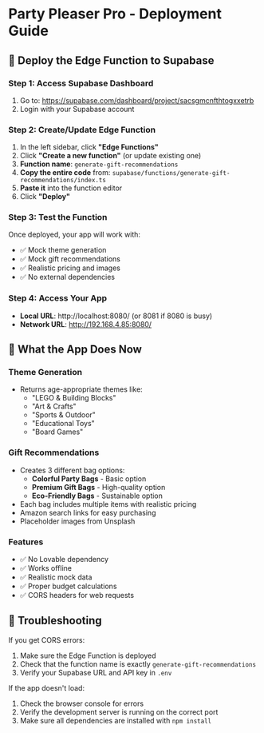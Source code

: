 # Party Pleaser Pro - Deployment Guide

## 🚀 Deploy the Edge Function to Supabase

### Step 1: Access Supabase Dashboard
1. Go to: https://supabase.com/dashboard/project/sacsgmcnfthtogxxetrb
2. Login with your Supabase account

### Step 2: Create/Update Edge Function
1. In the left sidebar, click **"Edge Functions"**
2. Click **"Create a new function"** (or update existing one)
3. **Function name**: `generate-gift-recommendations`
4. **Copy the entire code** from: `supabase/functions/generate-gift-recommendations/index.ts`
5. **Paste it** into the function editor
6. Click **"Deploy"**

### Step 3: Test the Function
Once deployed, your app will work with:
- ✅ Mock theme generation
- ✅ Mock gift recommendations  
- ✅ Realistic pricing and images
- ✅ No external dependencies

### Step 4: Access Your App
- **Local URL**: http://localhost:8080/ (or 8081 if 8080 is busy)
- **Network URL**: http://192.168.4.85:8080/

## 🎯 What the App Does Now

### Theme Generation
- Returns age-appropriate themes like:
  - "LEGO & Building Blocks"
  - "Art & Crafts" 
  - "Sports & Outdoor"
  - "Educational Toys"
  - "Board Games"

### Gift Recommendations
- Creates 3 different bag options:
  - **Colorful Party Bags** - Basic option
  - **Premium Gift Bags** - High-quality option  
  - **Eco-Friendly Bags** - Sustainable option
- Each bag includes multiple items with realistic pricing
- Amazon search links for easy purchasing
- Placeholder images from Unsplash

### Features
- ✅ No Lovable dependency
- ✅ Works offline
- ✅ Realistic mock data
- ✅ Proper budget calculations
- ✅ CORS headers for web requests

## 🔧 Troubleshooting

If you get CORS errors:
1. Make sure the Edge Function is deployed
2. Check that the function name is exactly `generate-gift-recommendations`
3. Verify your Supabase URL and API key in `.env`

If the app doesn't load:
1. Check the browser console for errors
2. Verify the development server is running on the correct port
3. Make sure all dependencies are installed with `npm install`
